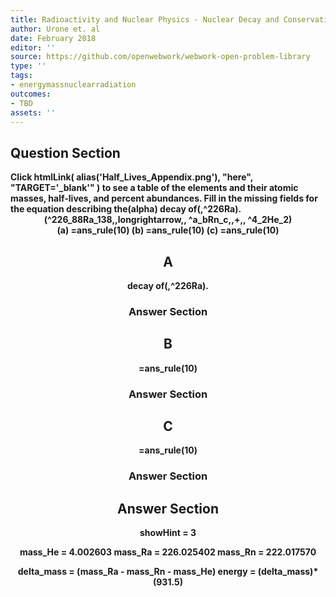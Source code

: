 ```yaml
---
title: Radioactivity and Nuclear Physics - Nuclear Decay and Conservation Laws
author: Urone et. al
date: February 2018
editor: ''
source: https://github.com/openwebwork/webwork-open-problem-library
type: ''
tags:
- energymassnuclearradiation
outcomes:
- TBD
assets: ''
---
```


## Question Section 

<b>
Click
 htmlLink( alias('Half_Lives_Appendix.png'), "here", "TARGET='_blank'" )
to see a table of the elements and their atomic masses, half-lives, and percent abundances.
Fill in the missing fields for the equation describing the(alpha) decay of(,^226Ra).
<center>(^226_88Ra_138,,longrightarrow,, ^a_bRn_c,,+,, ^4_2He_2)<center>
(a) =ans_rule(10)
(b) =ans_rule(10)
(c) =ans_rule(10)

## A
decay of(,^226Ra).
### Answer Section
## B
=ans_rule(10)
### Answer Section
## C
=ans_rule(10)
### Answer Section


## Answer Section

showHint = 3

mass_He = 4.002603
mass_Ra = 226.025402
mass_Rn = 222.017570

delta_mass = (mass_Ra - mass_Rn - mass_He)
energy = (delta_mass)*(931.5)